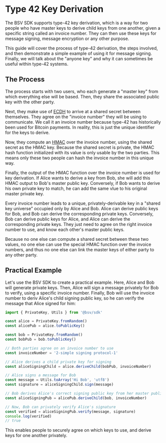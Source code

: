 # Type 42 Key Derivation

The BSV SDK supports type-42 key derivation, which is a way for two people who have master keys to derive child keys from one another, given a specific string called an invoice number. They can then use these keys for message signing, message encryption or any other purpose.

This guide will cover the process of type-42 derivation, the steps involved, and then demonstrate a simple example of using it for message signing. Finally, we will talk about the "anyone key" and why it can sometimes be useful within type-42 systems.

## The Process

The process starts with two users, who each generate a "master key" from which everything else will be based. Then, they share the associated public key with the other party.

Next, they make use of [ECDH](./ECDH.md) to arrive at a shared secret between themselves. They agree on the "invoice number" they will be using to communicate. We call it an invoice number because type-42 has historically been used for Bitcoin payments. In reality, this is just the unique identifier for the keys to derive.

Now, they compute an [HMAC](./HMAC.md) over the invoice number, using the shared secret as the HMAC key. Because the shared secret is private, the HMAC hash function initialized with its value is only usable by the two parties. This means only these two people can hash the invoice number in this unique way.

Finally, the output of the HMAC function over the invoice number is used for key derivation. If Alice wants to derive a key from Bob, she will add this HMAC output to Bob's master public key. Conversely, if Bob wants to derive his own private key to match, he can add the same vlue to his original master private key.

Every invoice number leads to a unique, privately-derivable key in a "shared key universe" occupied only by Alice and Bob. Alice can derive public keys for Bob, and Bob can derive the corresponding private keys. Conversely, Bob can derive public keys for Alice, and Alice can derive the corresponding private keys. They just need to agree on the right invoice number to use, and know each other's master public keys.

Because no one else can compute a shared secret between these two values, no one else can use the special HMAC function over the invoice numbers, and thus no one else can link the master keys of either party to any other party.

## Practical Example

Let's use the BSV SDK to create a practical example. Here, Alice and Bob will generate private keys. Then, Alice will sign a message privately for Bob to verify, using a specific invoice number. Finally, Bob will use the invoice number to deriv Alice's child signing public key, so he can verify the message that Alice signed for him:

```ts
import { PrivateKey, Utils } from '@bsv/sdk'

const alice = PrivateKey.fromRandom()
const alicePub = alice.toPublicKey()

const bob = PrivateKey.fromRandom()
const bobPub = bob.toPublicKey()

// Both parties agree on an invoice number to use
const invoiceNumber = '2-simple signing protocol-1'

// Alice derives a child private key for signing
const aliceSigningChild = alice.deriveChild(bobPub, invoiceNumber)

// Alice signs a message for Bob
const message = Utils.toArray('Hi Bob', 'utf8')
const signature = aliceSigningChild.sign(message)

// Bob derives Alice's correct signing public key from her master public key
const aliceSigningPub = alicePub.deriveChild(bob, invoiceNumber)

// Now, Bob can privately verify Alice's signature
const verified = aliceSigningPub.verify(message, signature)
console.log(verified)
// true
```

This enables people to securely agree on which keys to use, and derive keys for one another privately.